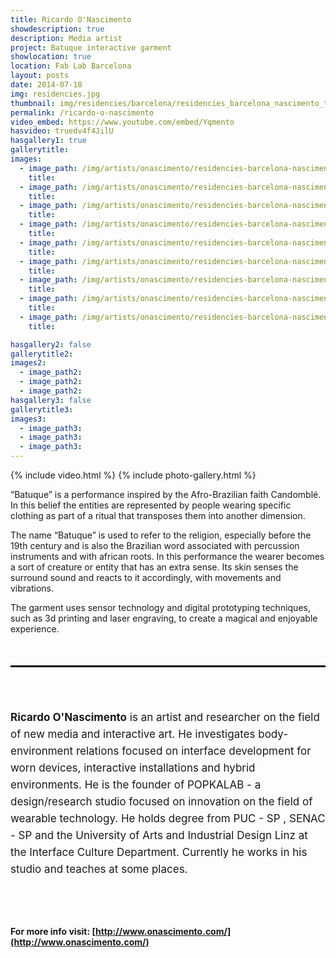 ```yaml
---
title: Ricardo O'Nascimento
showdescription: true
description: Media artist
project: Batuque interactive garment
showlocation: true
location: Fab Lab Barcelona
layout: posts
date: 2014-07-18
img: residencies.jpg
thumbnail: img/residencies/barcelona/residencies_barcelona_nascimento_thumb.png
permalink: /ricardo-o-nascimento
video_embed: https://www.youtube.com/embed/Yqmento
hasvideo: truedv4f4JilU
hasgallery1: true   
gallerytitle: 
images:
  - image_path: /img/artists/onascimento/residencies-barcelona-nascimento
    title: 
  - image_path: /img/artists/onascimento/residencies-barcelona-nascimento-3
    title: 
  - image_path: /img/artists/onascimento/residencies-barcelona-nascimento-2
    title: 
  - image_path: /img/artists/onascimento/residencies-barcelona-nascimento-4
    title: 
  - image_path: /img/artists/onascimento/residencies-barcelona-nascimento-5
    title: 
  - image_path: /img/artists/onascimento/residencies-barcelona-nascimento-6
    title:   
  - image_path: /img/artists/onascimento/residencies-barcelona-nascimento-7
    title: 
  - image_path: /img/artists/onascimento/residencies-barcelona-nascimento-9
    title: 
  - image_path: /img/artists/onascimento/residencies-barcelona-nascimento-8
    title:                   

hasgallery2: false       
gallerytitle2:  
images2:
  - image_path2: 
  - image_path2: 
  - image_path2: 
hasgallery3: false    
gallerytitle3:  
images3:
  - image_path3: 
  - image_path3: 
  - image_path3:    
---
```


{% include video.html %}
{% include photo-gallery.html %}

“Batuque” is a performance inspired by the Afro-Brazilian faith Candomblé. In this belief the entities are represented by people wearing specific clothing as part of a ritual that transposes them into another dimension. 

The name “Batuque” is used to refer to the religion, especially before the 19th century and is also the Brazilian word associated with percussion instruments and with african roots. In this performance the wearer becomes a sort of creature or entity that has an extra sense. Its skin senses the surround sound and reacts to it accordingly, with movements and vibrations. 

The garment uses sensor technology and digital prototyping techniques, such as 3d printing and laser engraving, to create a magical and enjoyable experience. 


<div style="border-top: 3px solid; border-color: black; margin: 50px 0px 0px 0px; padding-top: 50px; padding-bottom: 40px; font-size: 17px; line-height: 27px;">

<b>Ricardo O'Nascimento</b> is an artist and researcher on the field of new media and interactive art. He investigates body-environment relations focused on interface development for worn devices, interactive installations and hybrid environments. He is the founder of POPKALAB - a design/research studio focused on innovation on the field of wearable technology. He holds degree from PUC - SP , SENAC - SP and the University of Arts and Industrial Design Linz at the Interface Culture Department. Currently he works in his studio and teaches at some places.
</div>

#### For more info visit: [http://www.onascimento.com/](http://www.onascimento.com/)
